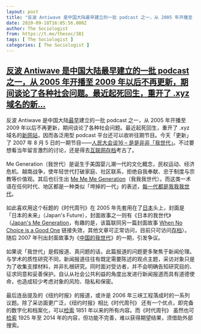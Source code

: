 ```yaml
---
layout: post
title: "反波 Antiwave 是中国大陆最早建立的一批 podcast 之一，从 2005 年开播至 2009 年以后不再更新，期间谈论了各种社会问题。最近起死回生，重开了 .xyz 域名的新"
date: 2020-09-18T16:05:56.000Z
author: The Sociologist
from: https://t.me/thesoc/381
tags: [ The Sociologist ]
categories: [ The Sociologist ]
---
```

<!--1600445156000-->
[反波 Antiwave 是中国大陆最早建立的一批 podcast 之一，从 2005 年开播至 2009 年以后不再更新，期间谈论了各种社会问题。最近起死回生，重开了 .xyz 域名的新...](https://t.me/thesoc/381)
------

<div>
<p>反波 Antiwave 是中国大陆<a href="https://youtu.be/Hf4C5LORbYI" target="_blank" rel="noopener" onclick="return confirm('Open this link?\n\n'+this.href);">最早</a>建立的一批 podcast 之一，从 2005 年开播至 2009 年以后不再更新，期间谈论了各种社会问题。最近起死回生，重开了 .xyz 域名的<a href="https://antiwave.xyz/" target="_blank" rel="noopener" onclick="return confirm('Open this link?\n\n'+this.href);">新网站</a>，因而各泛用型 podcast 平台还可以收听往期节目。今天「更新」了 2007 年 8 月 5 日的一期节目——<a href="https://antiwave.xyz/2020/09/18/%E4%BA%BA%E6%B0%91%E5%A4%A7%E4%BC%9A%E8%B0%8816-%E6%98%AF%E6%98%AF%E9%9D%9E%E9%9D%9E%E6%88%91%E4%B8%96%E4%BB%A3/" target="_blank" rel="noopener" onclick="return confirm('Open this link?\n\n'+this.href);">人民大会谈16 – 是是非非「我世代」</a>。不过要想看当年留言激烈的讨论，还是得去<a href="https://web.archive.org/web/20160328014759/http://www.antiwave.net/2007/08/16.html" target="_blank" rel="noopener" onclick="return confirm('Open this link?\n\n'+this.href);">互联网存档</a>考古了。<br><br>Me Generation（我世代）是诞生于美国婴儿潮一代的文化概念，民权运动、经济危机、越南战争，使年轻世代打破家庭、社区联系，拒绝自我奉献、忠于制度与宗教等价值观。其后也衍生出 <a href="https://time.com/247/millennials-the-me-me-me-generation/" target="_blank" rel="noopener" onclick="return confirm('Open this link?\n\n'+this.href);">Me Me Me Generation</a>（我我我世代）。而这类一术语在任何时代、地区都是一种类似「垮掉的一代」的表述，<a href="https://www.theatlantic.com/national/archive/2013/05/me-generation-time/315151/" target="_blank" rel="noopener" onclick="return confirm('Open this link?\n\n'+this.href);">每一代都是我我我世代</a>。<br><br>如此喜欢用这个标题的《时代周刊》在 2005 年先套用在了<a href="https://web.archive.org/web/20100920023357/http://www.time.com/time/asia/covers/501050829/megeneration.html" target="_blank" rel="noopener" onclick="return confirm('Open this link?\n\n'+this.href);">日本</a>头上，封面是「日本的未来」（Japan's Future），封面故事之一则有《日本的我世代》（<a href="http://content.time.com/time/magazine/asia/0,9263,501050829,00.html" target="_blank" rel="noopener" onclick="return confirm('Open this link?\n\n'+this.href);">Japan's Me Generation</a>，有趣的是，该篇联同另一篇封面故事 <a href="http://content.time.com/time/asia/covers/501050829/manga.html" target="_blank" rel="noopener" onclick="return confirm('Open this link?\n\n'+this.href);">When No Choice is a Good One</a> 链接失效，其他文章可正常访问，目前只可访问<a href="https://web.archive.org/web/20100920023357/http://www.time.com/time/asia/covers/501050829/megeneration.html" target="_blank" rel="noopener" onclick="return confirm('Open this link?\n\n'+this.href);">存档</a>）。随后 2007 年刊出封面故事为《<a href="http://content.time.com/time/magazine/article/0,9171,1675626-2,00.html" target="_blank" rel="noopener" onclick="return confirm('Open this link?\n\n'+this.href);">中国的我世代</a>》的一期，引发争议。<br><br>如果说「我世代」是假报道、真问题的话，此篇报道的问题更多聚焦于新闻伦理。与学术的质性研究不同，新闻报道往往有既定需要陈述的观点主题，采访对象只是为了收集支撑材料，并非扎根研究。同时面对受访者，并不会明确告知研究目的、征求同意和妥善保护。自认从社会公共利益的角度出发进行新闻报道而具有道德使命，也造成较少考虑对象的风险、隐私和保密。<br><br>最后连岳提及的《纽约时报》的报道，或许是 2006 年三峡工程落成时的一系列议题。除了采访面更广泛，《纽约时报》相比《时代周刊》 还有一个优点，即完备的数字化和档案化，可以<a href="https://www.nytimes.com/search?dropmab=true&query=Three%20Gorges%20Dam&sort=best" target="_blank" rel="noopener" onclick="return confirm('Open this link?\n\n'+this.href);">检索</a> 1851 年以来的所有内容。而《时代周刊》 虽然也可<a href="https://time.com/search/?q=China%27s%20Me%20Generation" target="_blank" rel="noopener" onclick="return confirm('Open this link?\n\n'+this.href);">检索</a> 1925 年至 2014 年的内容，但功能不完善，难以获得期望结果，须借助外部搜索。</p>
</div>
